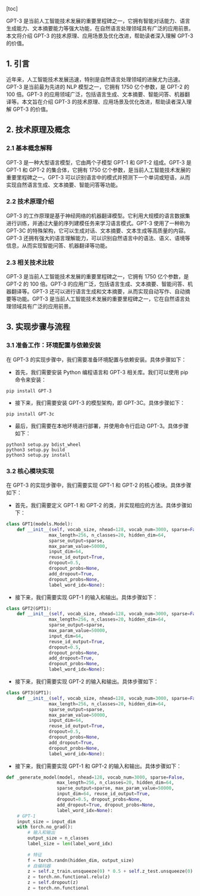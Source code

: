
[toc]                    
                
                
GPT-3 是当前人工智能技术发展的重要里程碑之一，它拥有智能对话能力、语言生成能力、文本摘要能力等强大功能，在自然语言处理领域具有广泛的应用前景。本文将介绍 GPT-3 的技术原理、应用场景及优化改进，帮助读者深入理解 GPT-3 的价值。

## 1. 引言

近年来，人工智能技术发展迅速，特别是自然语言处理领域的进展尤为迅速。GPT-3 是当前最为先进的 NLP 模型之一，它拥有 1750 亿个参数，是 GPT-2 的 100 倍。GPT-3 的应用领域广泛，包括语言生成、文本摘要、智能问答、机器翻译等。本文旨在介绍 GPT-3 的技术原理、应用场景及优化改进，帮助读者深入理解 GPT-3 的价值。

## 2. 技术原理及概念

### 2.1 基本概念解释

GPT-3 是一种大型语言模型，它由两个子模型 GPT-1 和 GPT-2 组成。GPT-3 是 GPT-1 和 GPT-2 的集合体，它拥有 1750 亿个参数，是当前人工智能技术发展的重要里程碑之一。GPT-3 可以识别语言中的模式并预测下一个单词或短语，从而实现自然语言生成、文本摘要、智能问答等功能。

### 2.2 技术原理介绍

GPT-3 的工作原理是基于神经网络的机器翻译模型。它利用大规模的语言数据集进行训练，并通过大量的序列建模任务来学习语言模式。GPT-3 使用了一种称为 GPT-3C 的特殊架构，它可以生成对话、文本摘要、文本生成等高质量的内容。GPT-3 还拥有强大的语言理解能力，可以识别自然语言中的语法、语义、语境等信息，从而实现智能问答、机器翻译等功能。

### 2.3 相关技术比较

GPT-3 是当前人工智能技术发展的重要里程碑之一，它拥有 1750 亿个参数，是 GPT-2 的 100 倍。GPT-3 的应用广泛，包括语言生成、文本摘要、智能问答、机器翻译等。GPT-3 还可以进行语言生成和文本摘要，从而实现自动写作、自动摘要等功能。GPT-3 是当前人工智能技术发展的重要里程碑之一，它在自然语言处理领域具有广泛的应用前景。

## 3. 实现步骤与流程

### 3.1 准备工作：环境配置与依赖安装

在 GPT-3 的实现步骤中，我们需要准备环境配置与依赖安装。具体步骤如下：

- 首先，我们需要安装 Python 编程语言和 GPT-3 相关库。我们可以使用 pip 命令来安装：

```
pip install GPT-3
```

- 接下来，我们需要安装 GPT-3 的模型架构，即 GPT-3C。具体步骤如下：

```
pip install GPT-3c
```

- 最后，我们需要在本地环境进行部署，并使用命令行启动 GPT-3。具体步骤如下：

```
python3 setup.py bdist_wheel
python3 setup.py build
python3 setup.py install
```

### 3.2 核心模块实现

在 GPT-3 的实现步骤中，我们需要实现 GPT-1 和 GPT-2 的核心模块。具体步骤如下：

- 首先，我们需要定义 GPT-1 和 GPT-2 的类，并实现相应的方法。具体步骤如下：

```python
class GPT1(models.Model):
    def __init__(self, vocab_size, nhead=128, vocab_num=3000, sparse=False, 
                max_length=256, n_classes=20, hidden_dim=64,
                sparse_output=sparse, 
                max_param_value=50000, 
                input_dim=64, 
                reuse_id_output=True, 
                dropout=0.5, 
                dropout_probs=None, 
                add_dropout=True, 
                dropout_probs=None, 
                label_word_idx=None):
```

- 接下来，我们需要实现 GPT-1 的输入和输出。具体步骤如下：

```python
class GPT2(GPT1):
    def __init__(self, vocab_size, nhead=128, vocab_num=3000, sparse=False, 
                max_length=256, n_classes=20, hidden_dim=64, 
                sparse_output=sparse, 
                max_param_value=50000, 
                input_dim=64, 
                reuse_id_output=True, 
                dropout=0.5, 
                dropout_probs=None, 
                add_dropout=True, 
                dropout_probs=None, 
                label_word_idx=None):
```

- 接下来，我们需要实现 GPT-2 的输入和输出。具体步骤如下：

```python
class GPT3(GPT1):
    def __init__(self, vocab_size, nhead=128, vocab_num=3000, sparse=False, 
                max_length=256, n_classes=20, hidden_dim=64, 
                sparse_output=sparse, 
                max_param_value=50000, 
                input_dim=64, 
                reuse_id_output=True, 
                dropout=0.5, 
                dropout_probs=None, 
                add_dropout=True, 
                dropout_probs=None, 
                label_word_idx=None):
```

- 接下来，我们需要实现 GPT-1 和 GPT-2 的输入和输出。具体步骤如下：

```python
def _generate_model(model, nhead=128, vocab_num=3000, sparse=False, 
                   max_length=256, n_classes=20, hidden_dim=64, 
                   sparse_output=sparse, max_param_value=50000, 
                   input_dim=64, reuse_id_output=True, 
                   dropout=0.5, dropout_probs=None, 
                   add_dropout=True, dropout_probs=None, 
                   label_word_idx=None):
    # GPT-1
    input_size = input_dim
    with torch.no_grad():
        # 输入和输出
        output_size = n_classes
        label_size = len(label_word_idx)
        
        # 特征
        f = torch.randn(hidden_dim, output_size)
        # 自编码器
        z = self.z_train.unsqueeze(0) * 0.5 + self.z_test.unsqueeze(0)
        z = torch.nn.functional.relu(z)
        z = self.dropout(z)
        z = torch.nn.functional

